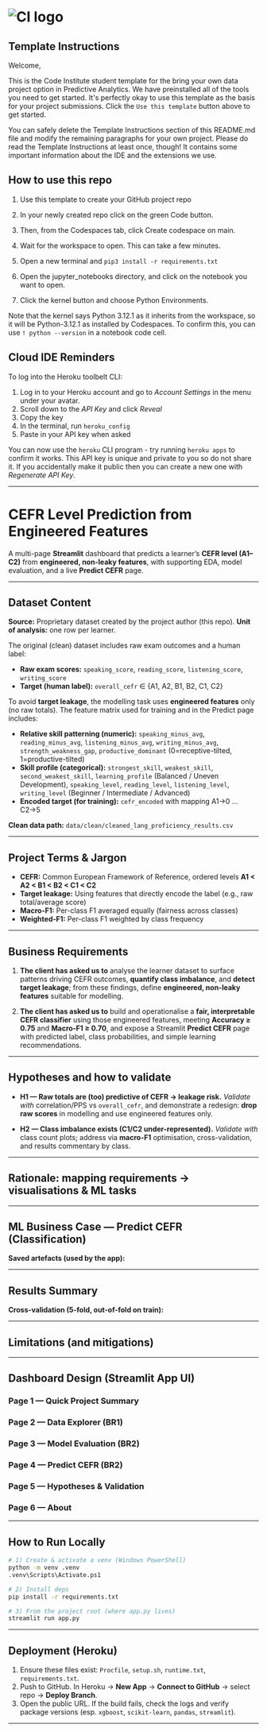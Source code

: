 # ![CI logo](https://codeinstitute.s3.amazonaws.com/fullstack/ci_logo_small.png)

## Template Instructions

Welcome,

This is the Code Institute student template for the bring your own data project option in Predictive Analytics. We have preinstalled all of the tools you need to get started. It's perfectly okay to use this template as the basis for your project submissions. Click the `Use this template` button above to get started.

You can safely delete the Template Instructions section of this README.md file and modify the remaining paragraphs for your own project. Please do read the Template Instructions at least once, though! It contains some important information about the IDE and the extensions we use.

## How to use this repo

1. Use this template to create your GitHub project repo

1. In your newly created repo click on the green Code button. 

1. Then, from the Codespaces tab, click Create codespace on main.

1. Wait for the workspace to open. This can take a few minutes.

1. Open a new terminal and `pip3 install -r requirements.txt`

1. Open the jupyter_notebooks directory, and click on the notebook you want to open.

1. Click the kernel button and choose Python Environments.

Note that the kernel says Python 3.12.1 as it inherits from the workspace, so it will be Python-3.12.1 as installed by Codespaces. To confirm this, you can use `! python --version` in a notebook code cell.

## Cloud IDE Reminders

To log into the Heroku toolbelt CLI:

1. Log in to your Heroku account and go to _Account Settings_ in the menu under your avatar.
2. Scroll down to the _API Key_ and click _Reveal_
3. Copy the key
4. In the terminal, run `heroku_config`
5. Paste in your API key when asked


You can now use the `heroku` CLI program - try running `heroku apps` to confirm it works. This API key is unique and private to you so do not share it. If you accidentally make it public then you can create a new one with _Regenerate API Key_.

---

# CEFR Level Prediction from Engineered Features

A multi-page **Streamlit** dashboard that predicts a learner’s **CEFR level (A1–C2)** from **engineered, non-leaky features**, with supporting EDA, model evaluation, and a live **Predict CEFR** page.

---

## Dataset Content

**Source:** Proprietary dataset created by the project author (this repo).
**Unit of analysis:** one row per learner.

The original (clean) dataset includes raw exam outcomes and a human label:

* **Raw exam scores:** `speaking_score`, `reading_score`, `listening_score`, `writing_score`
* **Target (human label):** `overall_cefr` ∈ {A1, A2, B1, B2, C1, C2}

To avoid **target leakage**, the modelling task uses **engineered features** only (no raw totals). The feature matrix used for training and in the Predict page includes:

* **Relative skill patterning (numeric):**
  `speaking_minus_avg`, `reading_minus_avg`, `listening_minus_avg`, `writing_minus_avg`, `strength_weakness_gap`, `productive_dominant` (0=receptive-tilted, 1=productive-tilted)
* **Skill profile (categorical):**
  `strongest_skill`, `weakest_skill`, `second_weakest_skill`, `learning_profile` (Balanced / Uneven Development),
  `speaking_level`, `reading_level`, `listening_level`, `writing_level` (Beginner / Intermediate / Advanced)
* **Encoded target (for training):** `cefr_encoded` with mapping A1→0 … C2→5

**Clean data path:** `data/clean/cleaned_lang_proficiency_results.csv`

---

## Project Terms & Jargon

* **CEFR:** Common European Framework of Reference, ordered levels **A1 < A2 < B1 < B2 < C1 < C2**
* **Target leakage:** Using features that directly encode the label (e.g., raw total/average score)
* **Macro-F1:** Per-class F1 averaged equally (fairness across classes)
* **Weighted-F1:** Per-class F1 weighted by class frequency


---

## Business Requirements


1. **The client has asked us to** analyse the learner dataset to surface patterns driving CEFR outcomes, **quantify class imbalance**, and **detect target leakage**; from these findings, define **engineered, non-leaky features** suitable for modelling.

2. **The client has asked us to** build and operationalise a **fair, interpretable CEFR classifier** using those engineered features, meeting **Accuracy ≥ 0.75** and **Macro-F1 ≥ 0.70**, and expose a Streamlit **Predict CEFR** page with predicted label, class probabilities, and simple learning recommendations.

---

## Hypotheses and how to validate


* **H1 — Raw totals are (too) predictive of CEFR → leakage risk.**
  *Validate with* correlation/PPS vs `overall_cefr`, and demonstrate a redesign: **drop raw scores** in modelling and use engineered features only.

* **H2 — Class imbalance exists (C1/C2 under-represented).**
  *Validate with* class count plots; address via **macro-F1** optimisation, cross-validation, and results commentary by class.

---

## Rationale: mapping requirements → visualisations & ML tasks


---

## ML Business Case — Predict CEFR (Classification)


**Saved artefacts (used by the app):**


---

## Results Summary

**Cross-validation (5-fold, out-of-fold on train):**

---

## Limitations (and mitigations)

---

## Dashboard Design (Streamlit App UI)

### Page 1 — Quick Project Summary


### Page 2 — Data Explorer (BR1)



### Page 3 — Model Evaluation (BR2)


### Page 4 — Predict CEFR (BR2)



### Page 5 — Hypotheses & Validation



### Page 6 — About

---

## How to Run Locally

```bash
# 1) Create & activate a venv (Windows PowerShell)
python -m venv .venv
.venv\Scripts\Activate.ps1

# 2) Install deps
pip install -r requirements.txt

# 3) From the project root (where app.py lives)
streamlit run app.py
```

---

## Deployment (Heroku)

1. Ensure these files exist: `Procfile`, `setup.sh`, `runtime.txt`, `requirements.txt`.
2. Push to GitHub. In Heroku → **New App** → **Connect to GitHub** → select repo → **Deploy Branch**.
3. Open the public URL. If the build fails, check the logs and verify package versions (esp. `xgboost`, `scikit-learn`, `pandas`, `streamlit`).

---


